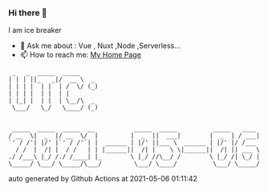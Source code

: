 ### Hi there 👋

I am ice breaker

- 💬 Ask me about : Vue , Nuxt ,Node ,Serverless...
- 📫 How to reach me: [My Home Page](https://icebreaker.top/)

```
 _   _  _____  _____     
| | | ||_   _|/  __ \  _ 
| | | |  | |  | /  \/ (_)
| | | |  | |  | |        
| |_| |  | |  | \__/\  _ 
 \___/   \_/   \____/ (_)
                         
                         
 _____  _____  _____  __           _____  _____          _____   ____ 
/ __  \|  _  |/ __  \/  |         |  _  ||  ___|        |  _  | / ___|
`' / /'| |/' |`' / /'`| |  ______ | |/' ||___ \  ______ | |/' |/ /___ 
  / /  |  /| |  / /   | | |______||  /| |    \ \|______||  /| || ___ \
./ /___\ |_/ /./ /____| |_        \ |_/ //\__/ /        \ |_/ /| \_/ |
\_____/ \___/ \_____/\___/         \___/ \____/          \___/ \_____/
```

auto generated by Github Actions at 2021-05-06 01:11:42
